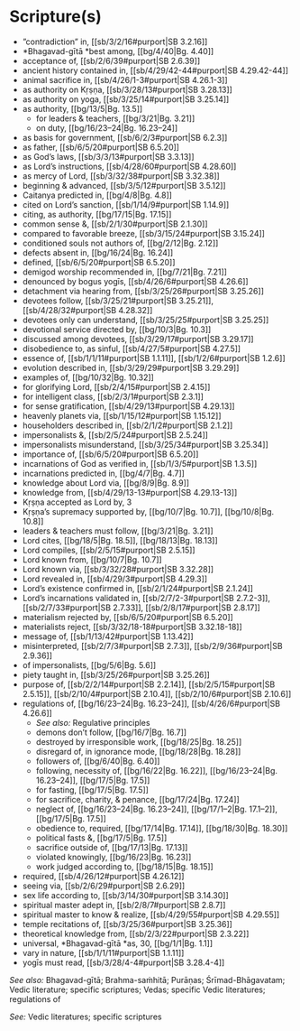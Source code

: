 # Scripture(s)



* ”contradiction” in, [[sb/3/2/16#purport|SB 3.2.16]]
* *Bhagavad-gītā *best among, [[bg/4/40|Bg. 4.40]]
* acceptance of, [[sb/2/6/39#purport|SB 2.6.39]]
* ancient history contained in, [[sb/4/29/42-44#purport|SB 4.29.42-44]]
* animal sacrifice in, [[sb/4/26/1-3#purport|SB 4.26.1-3]]
* as authority on Kṛṣṇa, [[sb/3/28/13#purport|SB 3.28.13]]
* as authority on yoga, [[sb/3/25/14#purport|SB 3.25.14]]
* as authority, [[bg/13/5|Bg. 13.5]]
  * for leaders & teachers, [[bg/3/21|Bg. 3.21]]
  * on duty, [[bg/16/23–24|Bg. 16.23–24]]
* as basis for government, [[sb/6/2/3#purport|SB 6.2.3]]
* as father, [[sb/6/5/20#purport|SB 6.5.20]]
* as God’s laws, [[sb/3/3/13#purport|SB 3.3.13]]
* as Lord’s instructions, [[sb/4/28/60#purport|SB 4.28.60]]
* as mercy of Lord, [[sb/3/32/38#purport|SB 3.32.38]]
* beginning & advanced, [[sb/3/5/12#purport|SB 3.5.12]]
* Caitanya predicted in, [[bg/4/8|Bg. 4.8]]
* cited on Lord’s sanction, [[sb/1/14/9#purport|SB 1.14.9]]
* citing, as authority, [[bg/17/15|Bg. 17.15]]
* common sense &, [[sb/2/1/30#purport|SB 2.1.30]]
* compared to favorable breeze, [[sb/3/15/24#purport|SB 3.15.24]]
* conditioned souls not authors of, [[bg/2/12|Bg. 2.12]]
* defects absent in, [[bg/16/24|Bg. 16.24]]
* defined, [[sb/6/5/20#purport|SB 6.5.20]]
* demigod worship recommended in, [[bg/7/21|Bg. 7.21]]
* denounced by bogus yogīs, [[sb/4/26/6#purport|SB 4.26.6]]
* detachment via hearing from, [[sb/3/25/26#purport|SB 3.25.26]]
* devotees follow, [[sb/3/25/21#purport|SB 3.25.21]], [[sb/4/28/32#purport|SB 4.28.32]]
* devotees only can understand, [[sb/3/25/25#purport|SB 3.25.25]]
* devotional service directed by, [[bg/10/3|Bg. 10.3]]
* discussed among devotees, [[sb/3/29/17#purport|SB 3.29.17]]
* disobedience to, as sinful, [[sb/4/27/5#purport|SB 4.27.5]]
* essence of, [[sb/1/1/11#purport|SB 1.1.11]], [[sb/1/2/6#purport|SB 1.2.6]]
* evolution described in, [[sb/3/29/29#purport|SB 3.29.29]]
* examples of, [[bg/10/32|Bg. 10.32]]
* for glorifying Lord, [[sb/2/4/15#purport|SB 2.4.15]]
* for intelligent class, [[sb/2/3/1#purport|SB 2.3.1]]
* for sense gratification, [[sb/4/29/13#purport|SB 4.29.13]]
* heavenly planets via, [[sb/1/15/12#purport|SB 1.15.12]]
* householders described in, [[sb/2/1/2#purport|SB 2.1.2]]
* impersonalists &, [[sb/2/5/24#purport|SB 2.5.24]]
* impersonalists misunderstand, [[sb/3/25/34#purport|SB 3.25.34]]
* importance of, [[sb/6/5/20#purport|SB 6.5.20]]
* incarnations of God as verified in, [[sb/1/3/5#purport|SB 1.3.5]]
* incarnations predicted in, [[bg/4/7|Bg. 4.7]]
* knowledge about Lord via, [[bg/8/9|Bg. 8.9]]
* knowledge from, [[sb/4/29/13-13#purport|SB 4.29.13-13]]
* Kṛṣṇa accepted as Lord by, 3
* Kṛṣṇa’s supremacy supported by, [[bg/10/7|Bg. 10.7]], [[bg/10/8|Bg. 10.8]]
* leaders & teachers must follow, [[bg/3/21|Bg. 3.21]]
* Lord cites, [[bg/18/5|Bg. 18.5]], [[bg/18/13|Bg. 18.13]]
* Lord compiles, [[sb/2/5/15#purport|SB 2.5.15]]
* Lord known from, [[bg/10/7|Bg. 10.7]]
* Lord known via, [[sb/3/32/28#purport|SB 3.32.28]]
* Lord revealed in, [[sb/4/29/3#purport|SB 4.29.3]]
* Lord’s existence confirmed in, [[sb/2/1/24#purport|SB 2.1.24]]
* Lord’s incarnations validated in, [[sb/2/7/2-3#purport|SB 2.7.2-3]], [[sb/2/7/33#purport|SB 2.7.33]], [[sb/2/8/17#purport|SB 2.8.17]]
* materialism rejected by, [[sb/6/5/20#purport|SB 6.5.20]]
* materialists reject, [[sb/3/32/18-18#purport|SB 3.32.18-18]]
* message of, [[sb/1/13/42#purport|SB 1.13.42]]
* misinterpreted, [[sb/2/7/3#purport|SB 2.7.3]], [[sb/2/9/36#purport|SB 2.9.36]]
* of impersonalists, [[bg/5/6|Bg. 5.6]]
* piety taught in, [[sb/3/25/26#purport|SB 3.25.26]]
* purpose of, [[sb/2/2/14#purport|SB 2.2.14]], [[sb/2/5/15#purport|SB 2.5.15]], [[sb/2/10/4#purport|SB 2.10.4]], [[sb/2/10/6#purport|SB 2.10.6]]
* regulations of, [[bg/16/23–24|Bg. 16.23–24]], [[sb/4/26/6#purport|SB 4.26.6]]
  * *See also:* Regulative principles
  * demons don’t follow, [[bg/16/7|Bg. 16.7]]
  * destroyed by irresponsible work, [[bg/18/25|Bg. 18.25]]
  * disregard of, in ignorance mode, [[bg/18/28|Bg. 18.28]]
  * followers of, [[bg/6/40|Bg. 6.40]]
  * following, necessity of, [[bg/16/22|Bg. 16.22]], [[bg/16/23–24|Bg. 16.23–24]], [[bg/17/5|Bg. 17.5]]
  * for fasting, [[bg/17/5|Bg. 17.5]]
  * for sacrifice, charity, & penance, [[bg/17/24|Bg. 17.24]]
  * neglect of, [[bg/16/23–24|Bg. 16.23–24]], [[bg/17/1–2|Bg. 17.1–2]], [[bg/17/5|Bg. 17.5]]
  * obedience to, required, [[bg/17/14|Bg. 17.14]], [[bg/18/30|Bg. 18.30]]
  * political fasts &, [[bg/17/5|Bg. 17.5]]
  * sacrifice outside of, [[bg/17/13|Bg. 17.13]]
  * violated knowingly, [[bg/16/23|Bg. 16.23]]
  * work judged according to, [[bg/18/15|Bg. 18.15]]
* required, [[sb/4/26/12#purport|SB 4.26.12]]
* seeing via, [[sb/2/6/29#purport|SB 2.6.29]]
* sex life according to, [[sb/3/14/30#purport|SB 3.14.30]]
* spiritual master adept in, [[sb/2/8/7#purport|SB 2.8.7]]
* spiritual master to know & realize, [[sb/4/29/55#purport|SB 4.29.55]]
* temple recitations of, [[sb/3/25/36#purport|SB 3.25.36]]
* theoretical knowledge from, [[sb/2/3/22#purport|SB 2.3.22]]
* universal, *Bhagavad-gītā *as, 30, [[bg/1/1|Bg. 1.1]]
* vary in nature, [[sb/1/1/11#purport|SB 1.1.11]]
* yogīs must read, [[sb/3/28/4-4#purport|SB 3.28.4-4]]

*See also:* Bhagavad-gītā; Brahma-saṁhitā; Purāṇas; Śrīmad-Bhāgavatam; Vedic literature; specific scriptures; Vedas; specific Vedic literatures; regulations of

*See:* Vedic literatures; specific scriptures

